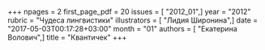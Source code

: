 +++
npages = 2
first_page_pdf = 20
issues = [ "2012_01",]
year = "2012"
rubric = "Чудеса лингвистики"
illustrators = [ "Лидия Широнина",]
date = "2017-05-03T00:17:28+03:00"
month = "01"
authors = [ "Екатерина Волович",]
title = "Квантичек"
+++
